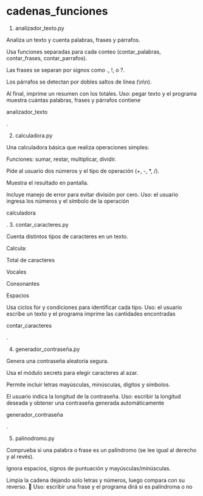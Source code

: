 # cadenas_funciones
1. analizador_texto.py

Analiza un texto y cuenta palabras, frases y párrafos.

Usa funciones separadas para cada conteo (contar_palabras, contar_frases, contar_parrafos).

Las frases se separan por signos como ., !, o ?.

Los párrafos se detectan por dobles saltos de línea (\n\n).

Al final, imprime un resumen con los totales.
 Uso: pegar texto y el programa muestra cuántas palabras, frases y párrafos contiene

analizador_texto

.

 2. calculadora.py

Una calculadora básica que realiza operaciones simples:

Funciones: sumar, restar, multiplicar, dividir.

Pide al usuario dos números y el tipo de operación (+, -, *, /).

Muestra el resultado en pantalla.

Incluye manejo de error para evitar división por cero.
Uso: el usuario ingresa los números y el símbolo de la operación

calculadora

.
3. contar_caracteres.py

Cuenta distintos tipos de caracteres en un texto.

Calcula:

Total de caracteres

Vocales

Consonantes

Espacios

Usa ciclos for y condiciones para identificar cada tipo.
Uso: el usuario escribe un texto y el programa imprime las cantidades encontradas

contar_caracteres

.

 4. generador_contraseña.py

Genera una contraseña aleatoria segura.

Usa el módulo secrets para elegir caracteres al azar.

Permite incluir letras mayúsculas, minúsculas, dígitos y símbolos.

El usuario indica la longitud de la contraseña.
 Uso: escribir la longitud deseada y obtener una contraseña generada automáticamente

generador_contraseña

.

 5. palinodromo.py

Comprueba si una palabra o frase es un palíndromo (se lee igual al derecho y al revés).

Ignora espacios, signos de puntuación y mayúsculas/minúsculas.

Limpia la cadena dejando solo letras y números, luego compara con su reverso.
📘 Uso: escribir una frase y el programa dirá si es palíndroma o no
